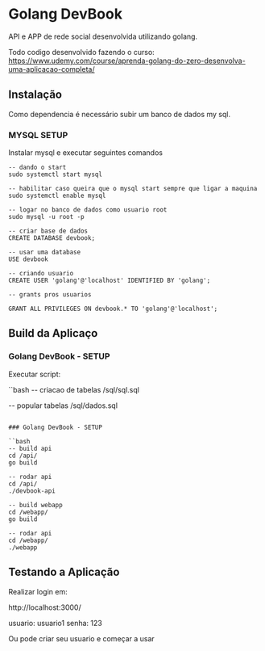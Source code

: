 # Golang DevBook

API e APP de rede social desenvolvida utilizando golang.

Todo codigo desenvolvido fazendo o curso: https://www.udemy.com/course/aprenda-golang-do-zero-desenvolva-uma-aplicacao-completa/

## Instalação

Como dependencia é necessário subir um banco de dados my sql.

### MYSQL SETUP

Instalar mysql e executar seguintes comandos

```unix
-- dando o start
sudo systemctl start mysql

-- habilitar caso queira que o mysql start sempre que ligar a maquina
sudo systemctl enable mysql

-- logar no banco de dados como usuario root
sudo mysql -u root -p

-- criar base de dados
CREATE DATABASE devbook;

-- usar uma database
USE devbook

-- criando usuario
CREATE USER 'golang'@'localhost' IDENTIFIED BY 'golang';

-- grants pros usuarios

GRANT ALL PRIVILEGES ON devbook.* TO 'golang'@'localhost';
```

## Build da Aplicaço

### Golang DevBook - SETUP

Executar script:

``bash
-- criacao de tabelas
/sql/sql.sql

-- popular tabelas
/sql/dados.sql
```

### Golang DevBook - SETUP

``bash
-- build api
cd /api/
go build

-- rodar api
cd /api/
./devbook-api

-- build webapp
cd /webapp/
go build

-- rodar api
cd /webapp/
./webapp
```


## Testando a Aplicação

Realizar login em:

http://localhost:3000/

usuario: usuario1
senha: 123

Ou pode criar seu usuario e começar a usar
